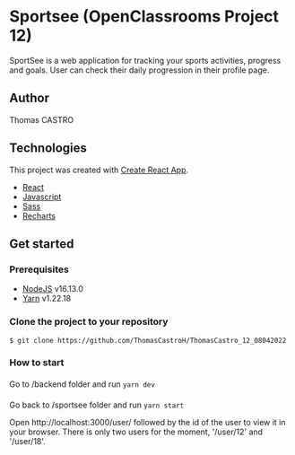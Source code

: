 # Sportsee (OpenClassrooms Project 12)

SportSee is a web application for tracking your sports activities, progress and goals.
User can check their daily progression in their profile page.

## Author
Thomas CASTRO

## Technologies

This project was created with [Create React App](https://github.com/facebook/create-react-app).

* [React](https://reactjs.org/)
* [Javascript](https://www.javascript.com/)
* [Sass](https://sass-lang.com/)
* [Recharts](https://recharts.org/)

## Get started

### Prerequisites

* [NodeJS](https://nodejs.org/en/) v16.13.0
* [Yarn](https://yarnpkg.com/) v1.22.18

### Clone the project to your repository

```
$ git clone https://github.com/ThomasCastroH/ThomasCastro_12_08042022
```

### How to start

#### 

Go to /backend folder and run `yarn dev`

#### 

Go back to /sportsee folder and run `yarn start`

Open http://localhost:3000/user/ followed by the id of the user to view it in your browser.
There is only two users for the moment, '/user/12' and '/user/18'.